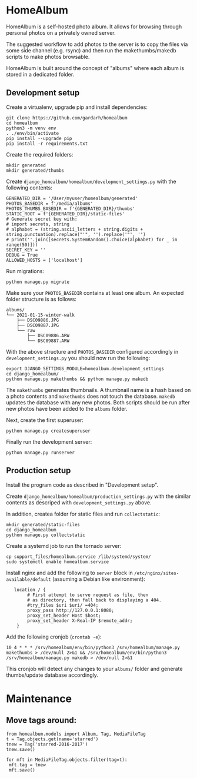HomeAlbum
=========

HomeAlbum is a self-hosted photo album. It allows for browsing
through personal photos on a privately owned server.

The suggested workflow to add photos to the server is to copy the
files via some side channel (e.g. rsync) and then run the
makethumbs/makedb scripts to make photos browsable.

HomeAlbum is built around the concept of "albums" where each
album is stored in a dedicated folder.


Development setup
-----------------
Create a virtualenv, upgrade pip and install dependencies:
```
git clone https://github.com/gardarh/homealbum
cd homealbum
python3 -m venv env
. ./env/bin/activate
pip install --upgrade pip
pip install -r requirements.txt
```

Create the required folders:

```
mkdir generated
mkdir generated/thumbs
```

Create `django_homealbum/homealbum/development_settings.py` with the following contents:

```
GENERATED_DIR = '/User/myuser/homealbum/generated'
PHOTOS_BASEDIR = f'/media/albums'
PHOTOS_THUMBS_BASEDIR = f'{GENERATED_DIR}/thumbs'
STATIC_ROOT = f'{GENERATED_DIR}/static-files'
# Generate secret key with:
# import secrets, string
# alphabet = (string.ascii_letters + string.digits + string.punctuation).replace("'", '').replace('"', '')
# print(''.join([secrets.SystemRandom().choice(alphabet) for _ in range(50)]))
SECRET_KEY = ''
DEBUG = True
ALLOWED_HOSTS = ['localhost']
```

Run migrations:

```
python manage.py migrate
```

Make sure your `PHOTOS_BASEDIR` contains at least one album. An expected folder structure
is as follows:

```
albums/
└── 2021-01-15-winter-walk
    ├── DSC09886.JPG
    ├── DSC09887.JPG
    └── raw
        ├── DSC09886.ARW
        └── DSC09887.ARW
```

With the above structure and `PHOTOS_BASEDIR` configured accordingly in `development_settings.py`
you should now run the following:

```
export DJANGO_SETTINGS_MODULE=homealbum.development_settings
cd django_homealbum/
python manage.py makethumbs && python manage.py makedb
```

The `makethumbs` generates thumbnails. A thumbnail name is a hash based on a photo contents
and `makethumbs` does not touch the database. `makedb` updates the database with any new photos.
Both scripts should be run after new photos have been added to the `albums` folder.

Next, create the first superuser:

```
python manage.py createsuperuser
```

Finally run the development server:

```
python manage.py runserver
```

Production setup
----------------

Install the program code as described in "Development setup".

Create `django_homealbum/homealbum/production_settings.py` with the similar contents as descriped with
`development_settings.py` above.

In addition, createa  folder for static files and run `collectstatic`:

```
mkdir generated/static-files
cd django_homealbum
python manage.py collectstatic
```

Create a systemd job to run the tornado server:

```
cp support_files/homealbum.service /lib/systemd/system/
sudo systemctl enable homealbum.service
```

Install nginx and add the following to `server` block in
`/etc/nginx/sites-available/default` (assuming a Debian
like environment):

```
   location / {
        # First attempt to serve request as file, then
        # as directory, then fall back to displaying a 404.
        #try_files $uri $uri/ =404;
        proxy_pass http://127.0.0.1:8080;
        proxy_set_header Host $host;
        proxy_set_header X-Real-IP $remote_addr;
    }

```

Add the following cronjob (`crontab -e`):

```
10 4 * * * /srv/homealbum/env/bin/python3 /srv/homealbum/manage.py makethumbs > /dev/null 2>&1 && /srv/homealbum/env/bin/python3 /srv/homealbum/manage.py makedb > /dev/null 2>&1
```

This cronjob will detect any changes to your `albums/` folder and generate thumbs/update database accordingly.

Maintenance
=========

Move tags around:
---------
```
from homealbum.models import Album, Tag, MediaFileTag
t = Tag.objects.get(name='starred')
tnew = Tag('starred-2016-2017')
tnew.save()

for mft in MediaFileTag.objects.filter(tag=t):
 mft.tag = tnew
 mft.save()
```
